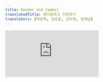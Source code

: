 ```yaml
---
title: Render and Commit
translatedTitle: 렌더링하고 커밋하기
translators: [박문하, 강승훈, 김아영, 정재남]
---
```


<iframe 
  style={{aspectRatio: 1.7778, width: '100%'}} 
  src="https://www.youtube.com/embed/playlist?list=PLjQV3hketAJkh6BEl0n4PDS_2fBd0cS9v&index=17"
  title="YouTube video player" 
  frameBorder="0" 
/>

<Intro>

Before your components are displayed on screen, they must be rendered by React. Understanding the steps in this process will help you think about how your code executes and explain its behavior.
<Trans>컴포넌트를 화면에 표시하기 이전에 React에서 렌더링을 해야 합니다. 해당 과정의 단계를 이해하면 코드가 어떻게 실행되는지 이해할 수 있고 React 렌더링 동작에 관해 설명하는데 도움이 됩니다.</Trans>

</Intro>

<YouWillLearn>

* What rendering means in React
* When and why React renders a component
* The steps involved in displaying a component on screen
* Why rendering does not always produce a DOM update

<TransBlock>
  - React에서 렌더링의 의미
  - React가 컴포넌트를 언제, 왜 렌더링 하는지
  - 화면에 컴포넌트를 표시하는 단계
  - 렌더링이 항상 DOM 업데이트를 하지 않는 이유
</TransBlock>

</YouWillLearn>

Imagine that your components are cooks in the kitchen, assembling tasty dishes from ingredients. In this scenario, React is the waiter who puts in requests from customers and brings them their orders. This process of requesting and serving UI has three steps:
<Trans>주방에서 요리사가 컴포넌트를 재료로 맛있는 요리를 한다고 상상해보세요. 이 시나리오에서 React는 고객들의 요청을 받고 주문을 가져오는 웨이터입니다. 이 과정에는 UI를 요청하고 제공하는 세 가지 단계가 있습니다.</Trans>

1. **Triggering** a render (delivering the guest's order to the kitchen)
2. **Rendering** the component (preparing the order in the kitchen)
3. **Committing** to the DOM (placing the order on the table)

<TransBlock>
1. 렌더링 **촉발** (손님의 주문을 주방으로 전달)
2. 컴포넌트 **렌더링** (주방에서 주문 받기)
3. DOM에 **커밋** (테이블에 주문한 요리 내놓기)
</TransBlock>

<IllustrationBlock sequential>
  <Illustration caption="Trigger" alt="React as a server in a restaurant, fetching orders from the users and delivering them to the Component Kitchen." src="/images/docs/illustrations/i_render-and-commit1.png" />
  <Illustration caption="Render" alt="The Card Chef gives React a fresh Card component." src="/images/docs/illustrations/i_render-and-commit2.png" />
  <Illustration caption="Commit" alt="React delivers the Card to the user at their table." src="/images/docs/illustrations/i_render-and-commit3.png" />
</IllustrationBlock>

## Step 1: Trigger a render<Trans>렌더링을 촉발시킵니다</Trans> {/*step-1-trigger-a-render*/}

There are two reasons for a component to render:
<Trans>컴포넌트 렌더링이 일어나는 데에는 두 가지 이유가 있습니다:</Trans>

1. It's the component's **initial render.**
2. The component's (or one of its ancestors') **state has been updated.**

<TransBlock>
1. 컴포넌트의 **첫 렌더링인 경우**
2. 컴포넌트의 **state**(또는 상위 요소 중 하나)가 업데이트된 경우
</TransBlock>

### Initial render<Trans>첫 렌더링</Trans> {/*initial-render*/}

When your app starts, you need to trigger the initial render. Frameworks and sandboxes sometimes hide this code, but it's done by calling [`createRoot`](/reference/react-dom/client/createRoot) with the target DOM node, and then calling its `render` method with your component:
<Trans>앱을 시작하기 위해서는 첫 렌더링을 촉발시켜야 합니다. 프레임워크와 샌드박스가 때때로 코드를 숨기지만, 대상 DOM 노드로 [`createRoot`](/reference/react-dom/client/createRoot)를 호출한 다음 컴포넌트로 `render` 메서드를 호출하면 됩니다.</Trans>

<Sandpack>

```js index.js active
import Image from './Image.js';
import { createRoot } from 'react-dom/client';

const root = createRoot(document.getElementById('root'))
root.render(<Image />);
```

```js Image.js
export default function Image() {
  return (
    <img
      src="https://i.imgur.com/ZF6s192.jpg"
      alt="'Floralis Genérica' by Eduardo Catalano: a gigantic metallic flower sculpture with reflective petals"
    />
  );
}
```

</Sandpack>

Try commenting out the `root.render()` call and see the component disappear!
<Trans>`root.render()` 호출을 주석 처리하고 컴포넌트가 사라지는 것을 확인하세요!</Trans>

### Re-renders when state updates<Trans>state가 업데이트되면 리렌더링합니다</Trans> {/*re-renders-when-state-updates*/}

Once the component has been initially rendered, you can trigger further renders by updating its state with the [`set` function.](/reference/react/useState#setstate) Updating your component's state automatically queues a render. (You can imagine these as a restaurant guest ordering tea, dessert, and all sorts of things after putting in their first order, depending on the state of their thirst or hunger.)
<Trans>컴포넌트가 처음 렌더링되면 [`set` (설정자) 함수](/reference/react/useState#setstate)로 state를 업데이트하여 추가 렌더링을 촉발시킬 수 있습니다. 컴포넌트의 state를 업데이트하면 자동으로 렌더링이 대기열에 추가됩니다. (이것은 식당에서 손님이 첫 주문 이후에 갈증이 나거나 배고파져서 차, 디저트 등을 추가로 주문하는 모습으로 상상해 볼 수 있습니다.)</Trans>

<IllustrationBlock sequential>
  <Illustration caption="State update..." alt="React as a server in a restaurant, serving a Card UI to the user, represented as a patron with a cursor for their head. They patron expresses they want a pink card, not a black one!" src="/images/docs/illustrations/i_rerender1.png" />
  <Illustration caption="...triggers..." alt="React returns to the Component Kitchen and tells the Card Chef they need a pink Card." src="/images/docs/illustrations/i_rerender2.png" />
  <Illustration caption="...render!" alt="The Card Chef gives React the pink Card." src="/images/docs/illustrations/i_rerender3.png" />
</IllustrationBlock>

## Step 2: React renders your components<Trans>React가 컴포넌트를 렌더링합니다</Trans> {/*step-2-react-renders-your-components*/}

After you trigger a render, React calls your components to figure out what to display on screen. **"Rendering" is React calling your components.**
<Trans>렌더링을 촉발시키면, React는 컴포넌트를 호출하여 화면에 표시할 내용을 파악합니다. **"렌더링"은 React에서 컴포넌트를 호출하는 것입니다.**</Trans>

* **On initial render,** React will call the root component.
* **For subsequent renders,** React will call the function component whose state update triggered the render.

<TransBlock>
- **첫 렌더링에서** React는 루트 컴포넌트를 호출합니다.
- **이후 렌더링에서** React는 state 업데이트에 의해 렌더링이 발동된 함수 컴포넌트를 호출합니다.
</TransBlock>

This process is recursive: if the updated component returns some other component, React will render _that_ component next, and if that component also returns something, it will render _that_ component next, and so on. The process will continue until there are no more nested components and React knows exactly what should be displayed on screen.
<Trans>이 과정은 재귀적입니다: 업데이트된 컴포넌트가 다른 컴포넌트를 반환하면 React는 다음으로 *해당* 컴포넌트를 렌더링하고 해당 컴포넌트도 컴포넌트를 반환하면 *반환된* 컴포넌트를 다음에 렌더링하는 방식입니다. 중첩된 컴포넌트가 더 이상 없고 React가 화면에 표시되어야 하는 내용을 정확히 알 때까지 이 단계는 계속됩니다.</Trans>

In the following example, React will call `Gallery()` and  `Image()` several times:
<Trans>다음 예제에서 React는 `Gallery()`와 `Image()`를 여러 번 호출합니다:</Trans>

<Sandpack>

```js Gallery.js active
export default function Gallery() {
  return (
    <section>
      <h1>Inspiring Sculptures</h1>
      <Image />
      <Image />
      <Image />
    </section>
  );
}

function Image() {
  return (
    <img
      src="https://i.imgur.com/ZF6s192.jpg"
      alt="'Floralis Genérica' by Eduardo Catalano: a gigantic metallic flower sculpture with reflective petals"
    />
  );
}
```

```js index.js
import Gallery from './Gallery.js';
import { createRoot } from 'react-dom/client';

const root = createRoot(document.getElementById('root'))
root.render(<Gallery />);
```

```css
img { margin: 0 10px 10px 0; }
```

</Sandpack>

* **During the initial render,** React will [create the DOM nodes](https://developer.mozilla.org/docs/Web/API/Document/createElement) for `<section>`, `<h1>`, and three `<img>` tags. 
* **During a re-render,** React will calculate which of their properties, if any, have changed since the previous render. It won't do anything with that information until the next step, the commit phase.

<TransBlock>
  - **첫 렌더링을 하는 동안** React는 `<section>`, `<h1>` 그리고 3개의 `<img>` 태그에 대한 [DOM 노드를 생성](https://developer.mozilla.org/docs/Web/API/Document/createElement)합니다.
  - **리렌더링하는 동안** React는 이전 렌더링 이후 변경된 속성을 계산합니다. 다음 단계인 커밋 단계까지는 해당 정보로 아무런 작업도 수행하지 않습니다.
</TransBlock>

<Pitfall>

Rendering must always be a [pure calculation](/learn/keeping-components-pure):
<Trans>렌더링은 항상 [순수한 계산](/learn/keeping-components-pure)이어야 합니다:</Trans>

* **Same inputs, same output.** Given the same inputs, a component should always return the same JSX. (When someone orders a salad with tomatoes, they should not receive a salad with onions!)
* **It minds its own business.** It should not change any objects or variables that existed before rendering. (One order should not change anyone else's order.)

<TransBlock>
- **동일한 입력에는 동일한 출력을 해야합니다.** 동일한 입력이 주어지면 컴포넌트는 항상 동일한 JSX를 반환해야 합니다. (누군가 토마토 샐러드를 주문하면 그들은 양파가 있는 샐러드를 받으면 안 됩니다!)
- **이전의 state를 변경해서는 안됩니다.** 렌더링 전에 존재했던 객체나 변수를 변경해서는 안 됩니다. (누군가의 주문이 다른 사람의 주문을 변경해서는 안 됩니다.)
</TransBlock>

Otherwise, you can encounter confusing bugs and unpredictable behavior as your codebase grows in complexity. When developing in "Strict Mode", React calls each component's function twice, which can help surface mistakes caused by impure functions.
<Trans>그렇지 않으면 코드베이스가 복잡해짐에 따라 혼란스러운 버그와 예측할 수 없는 동작이 발생할 수 있습니다. "Strict Mode"에서 개발할 때 React는 각 컴포넌트의 함수를 두 번 호출하여 순수하지 않은 함수로 인한 실수를 표면화하는데 도움을 받을 수 있습니다.</Trans>

</Pitfall>

<DeepDive>

#### Optimizing performance<Trans>성능 최적화</Trans> {/*optimizing-performance*/}

The default behavior of rendering all components nested within the updated component is not optimal for performance if the updated component is very high in the tree. If you run into a performance issue, there are several opt-in ways to solve it described in the [Performance](https://reactjs.org/docs/optimizing-performance.html) section. **Don't optimize prematurely!**
<Trans>업데이트된 컴포넌트 내에 중첩된 모든 컴포넌트를 렌더링하는 기본 동작은 업데이트된 컴포넌트가 트리에서 매우 높은 곳에 있는 경우 성능 최적화되지 않습니다. 성능 문제가 발생하는 경우 [성능](https://reactjs.org/docs/optimizing-performance.html) 섹션에 설명된 몇 가지 옵트인 방식으로 문제를 해결 할 수 있습니다. **성급하게 최적화하지 마세요!**</Trans>

</DeepDive>

## Step 3: React commits changes to the DOM<Trans>React가 DOM에 변경사항을 커밋</Trans> {/*step-3-react-commits-changes-to-the-dom*/}

After rendering (calling) your components, React will modify the DOM. 
<Trans>컴포넌트를 렌더링(호출)한 후 React는 DOM을 수정합니다. </Trans>

* **For the initial render,** React will use the [`appendChild()`](https://developer.mozilla.org/docs/Web/API/Node/appendChild) DOM API to put all the DOM nodes it has created on screen. 
* **For re-renders,** React will apply the minimal necessary operations (calculated while rendering!) to make the DOM match the latest rendering output.
<TransBlock>
- **초기 렌더링의 경우** React는 [`appendChild()`](https://developer.mozilla.org/docs/Web/API/Node/appendChild) DOM API를 사용하여 생성한 모든 DOM 노드를 화면에 표시합니다.
- **리렌더링의 경우** React는 필요한 최소한의 작업(렌더링하는 동안 계산된 것!)을 적용하여 DOM이 최신 렌더링 출력과 일치하도록 합니다.
</TransBlock>

**React only changes the DOM nodes if there's a difference between renders.** For example, here is a component that re-renders with different props passed from its parent every second. Notice how you can add some text into the `<input>`, updating its `value`, but the text doesn't disappear when the component re-renders:
<Trans>**React는 렌더링 간에 차이가 있는 경우에만 DOM 노드를 변경합니다.** 예를 들어,매초 부모로부터 전달된 다른 props로 다시 렌더링하는 컴포넌트가 있습니다. `<input>`에 텍스트를 입력하여 `value`를 업데이트 하지만 컴포넌트가 리렌더링될 때 텍스트가 사라지지 않습니다.</Trans>

<Sandpack>

```js Clock.js active
export default function Clock({ time }) {
  return (
    <>
      <h1>{time}</h1>
      <input />
    </>
  );
}
```

```js App.js hidden
import { useState, useEffect } from 'react';
import Clock from './Clock.js';

function useTime() {
  const [time, setTime] = useState(() => new Date());
  useEffect(() => {
    const id = setInterval(() => {
      setTime(new Date());
    }, 1000);
    return () => clearInterval(id);
  }, []);
  return time;
}

export default function App() {
  const time = useTime();
  return (
    <Clock time={time.toLocaleTimeString()} />
  );
}
```

</Sandpack>

This works because during this last step, React only updates the content of `<h1>` with the new `time`. It sees that the `<input>` appears in the JSX in the same place as last time, so React doesn't touch the `<input>`—or its `value`!
<Trans>마지막 단계에서 React가 `<h1>`의 내용만 새로운 `time`으로 업데이트하기 때문입니다. `<input>`이 JSX에서 이전과 같은 위치로 확인되므로 React는 `<input>` 또는 `value`를 건드리지 않습니다!</Trans>

## Epilogue: Browser paint<Trans>에필로그: 브라우저 페인트</Trans> {/*epilogue-browser-paint*/}

After rendering is done and React updated the DOM, the browser will repaint the screen. Although this process is known as "browser rendering", we'll refer to it as "painting" to avoid confusion throughout the docs.
<Trans>렌더링이 완료되고 React가 DOM을 업데이트한 후 브라우저는 화면을 다시 그립니다. 이 단계를 "브라우저 렌더링"이라고 하지만 이 문서의 나머지 부분에서 혼동을 피하고자 "페인팅"이라고 부를 것입니다.</Trans>

<Illustration alt="A browser painting 'still life with card element'." src="/images/docs/illustrations/i_browser-paint.png" />

<Recap>

* Any screen update in a React app happens in three steps:
  1. Trigger
  2. Render
  3. Commit
* You can use Strict Mode to find mistakes in your components
* React does not touch the DOM if the rendering result is the same as last time

<TransBlock>
- React 앱의 모든 화면 업데이트는 세 단계로 이루어집니다.
    1. 촉발
    2. 렌더링
    3. 커밋
- Strict Mode를 사용하여 컴포넌트에서 실수를 찾을 수 있습니다.
- 렌더링 결과가 이전과 같으면 React는 DOM을 건드리지 않습니다.
</TransBlock>
</Recap>

